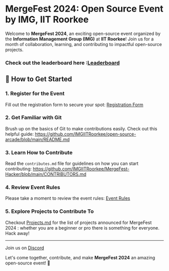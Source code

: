 # MergeFest 2024: Open Source Event by IMG, IIT Roorkee

Welcome to **MergeFest 2024**, an exciting open-source event organized by the **Information Management Group (IMG)** at **IIT Roorkee**! Join us for a month of collaboration, learning, and contributing to impactful open-source projects.

### Check out the leaderboard here :[Leaderboard](https://topmergers.channeli.in/)

## 🚀 How to Get Started

### 1. **Register for the Event**
Fill out the registration form to secure your spot: [Registration Form](https://channeli.in/forminator/forms/65/fill)

### 2. **Get Familiar with Git**
Brush up on the basics of Git to make contributions easily. Check out this helpful guide: https://github.com/IMGIITRoorkee/open-source-arcade/blob/main/README.md

### 3. **Learn How to Contribute**
Read the `contributes.md` file for guidelines on how you can start contributing: https://github.com/IMGIITRoorkee/MergeFest-Hacker/blob/main/CONTRIBUTORS.md

### 4. **Review Event Rules**
Please take a moment to review the event rules: [Event Rules](https://docs.google.com/document/d/1G_yL5sgYQsW4kSF1JQrom15S56BYrAWka3G29cSWh_U/edit?tab=t.0#heading=h.5tw6fponbhv4)

### 5. **Explore Projects to Contribute To**
Checkout [Projects.md](https://github.com/IMGIITRoorkee/MergeFest-Hacker/blob/main/Projects.md) for the list of projects announced for MergeFest 2024 : whether you are a beginner or pro there is something for everyone. Hack away!

---
Join us on [Discord](https://discord.com/invite/aKaEbaVYKf)

Let's come together, contribute, and make **MergeFest 2024** an amazing open-source event! 🌟
